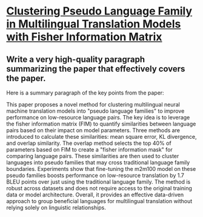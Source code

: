 # [Clustering Pseudo Language Family in Multilingual Translation Models   with Fisher Information Matrix](https://arxiv.org/abs/2312.02820)

## Write a very high-quality paragraph summarizing the paper that effectively covers the paper.

 Here is a summary paragraph of the key points from the paper:

This paper proposes a novel method for clustering multilingual neural machine translation models into "pseudo language families" to improve performance on low-resource language pairs. The key idea is to leverage the fisher information matrix (FIM) to quantify similarities between language pairs based on their impact on model parameters. Three methods are introduced to calculate these similarities: mean square error, KL divergence, and overlap similarity. The overlap method selects the top 40% of parameters based on FIM to create a "fisher information mask" for comparing language pairs. These similarities are then used to cluster languages into pseudo families that may cross traditional language family boundaries. Experiments show that fine-tuning the m2m100 model on these pseudo families boosts performance on low-resource translation by 1.7 BLEU points over just using the traditional language family. The method is robust across datasets and does not require access to the original training data or model architecture. Overall, it provides an effective data-driven approach to group beneficial languages for multilingual translation without relying solely on linguistic relationships.
